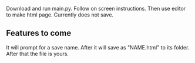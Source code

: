 Download and run main.py.  Follow on screen instructions.  Then use editor to make html page. 
Currently does not save.


Features to come
----------
It will prompt for a save name.  After it will save as "NAME.html" to its folder.  After that the file is yours.
